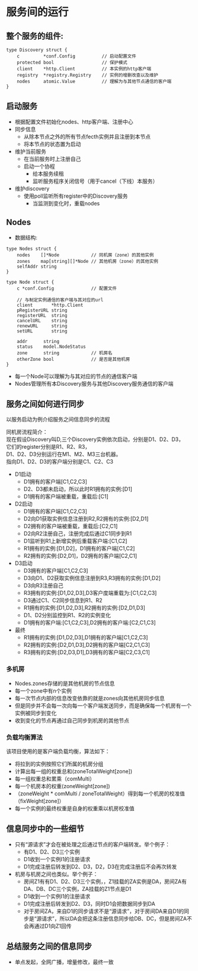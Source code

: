 # 服务间的运行

## 整个服务的组件:
````
type Discovery struct {
	c         *conf.Config          // 启动配置文件
	protected bool                  // 保护模式
	client    *http.Client          // 本实例的http客户端
	registry  *registry.Registry    // 实例的增删改查以及维护
	nodes     atomic.Value          // 理解为与其他节点通信的客户端
}
````

## 启动服务
- 根据配置文件初始化nodes、http客户端、注册中心
- 同步信息
  - 从除本节点之外的所有节点fecth实例并且注册到本节点
  - 将本节点的状态置为启动
- 维护当前服务
  - 在当前服务时上注册自己
  - 启动一个协程
    - 给本服务续租
    - 监听服务程序关闭信号（用于cancel（下线）本服务）
- 维护discovery
  - 使用poll监听所有register中的Discovery服务
    - 当监测到变化时，重载nodes

## Nodes

- 数据结构:
``` 
type Nodes struct {
	nodes    []*Node            // 同机房（zone）的其他实例
	zones    map[string][]*Node // 其他机房（zone）的其他实例
	selfAddr string             
}

type Node struct {
	c *conf.Config              // 配置文件

	// 与制定实例通信的客户端与其对应的url
	client       *http.Client
	pRegisterURL string         
	registerURL  string
	cancelURL    string
	renewURL     string
	setURL       string

	addr      string
	status    model.NodeStatus
	zone      string            // 机房名
	otherZone bool              // 是否是其他机房
}
```
- 每一个Node可以理解为与其对应的节点的通信客户端
- Nodes管理所有本Discovery服务与其他Discovery服务通信的客户端

## 服务之间如何进行同步
以服务启动为例介绍服务之间信息同步的流程

同机房流程简介：<br>
现在假设Discovery叫D,三个Discovery实例依次启动，分别是D1、D2、D3，<br>
它们的register分别是R1、R2、R3，<br>
D1、D2、D3分别运行在M1、M2、M3三台机器。<br>
指向D1、D2、D3的客户端分别是C1、C2、C3
- D1启动
  - D1拥有的客户端[C1,C2,C3]
  - D2、D3都未启动，所以此时R1拥有的实例:[D1]
  - D1拥有的客户端被重载，重载后:[C1]
- D2启动
  - D1拥有的客户端[C1,C2,C3]
  - D2向D1获取实例信息注册到R2,R2拥有的实例:[D2,D1]
  - D2拥有的客户端被重载，重载后:[C2,C1]
  - D2向R2注册自己，注册完成后通过C1同步到R1
  - D1监听到R1上新增实例后重载客户端:[C1,C2]
  - R1拥有的实例:[D1,D2]，D1拥有的客户端[C1,C2]
  - R2拥有的实例:[D2,D1]，D2拥有的客户端[C2,C1]
- D3启动
  - D3拥有的客户端[C1,C2,C3]
  - D3向D1、D2获取实例信息注册到R3,R3拥有的实例:[D1,D2]
  - D3向R3注册自己
  - R3拥有的实例:[D1,D2,D3],D3客户度端重载为:[C1,C2,C3]
  - D3通过C1、C2同步信息到R1、R2
  - R1拥有的实例:[D1,D2,D3],R2拥有的实例:[D2,D1,D3]
  - D1、D2分别监控到R1、R2的实例变化
  - D1拥有的客户端:[C1,C2,C3],D2拥有的客户端:[C2,C1,C3]
- 最终
  - R1拥有的实例:[D1,D2,D3],D1拥有的客户端[C1,C2,C3]
  - R2拥有的实例:[D2,D1,D3],D2拥有的客户端[C2,C1,C3]
  - R3拥有的实例:[D2,D3,D1],D3拥有的客户端[C2,C3,C1]
### 多机房
- Nodes.zones存储的是其他机房的节点信息
- 每一个zone中有n个实例
- 每一次节点内部的信息改变依靠的就是zones向其他机房同步信息
- 但是同步并不会每一次向每一个客户端发送同步，而是确保每一个机房有一个实例被同步到变化
- 收到变化的节点再通过自己同步到机房的其他节点

### 负载均衡算法
该项目使用的是客户端负载均衡，算法如下：<br>
- 将拉到的实例按照它们所属的机房分组
- 计算出每一组的权重总和(zoneTotalWeight[zone])
- 每一组权重总和累乘（comMulti）
- 每一个机房本的权重(zoneWeight[zone])
- （zoneWeight * comMulti / zoneTotalWeight）得到每一个机房的校准值（fixWeight[zone]）
- 每一个实例的最终权重是自身的权重乘以机房校准值

## 信息同步中的一些细节
- 只有“源请求”才会在被处理之后通过节点的客户端转发。举个例子：
  - 有D1、D2、D3三个实例
  - D1收到一个实例I1的注册请求
  - D1完成注册后转发到D2、D3，D2，D3在完成注册后不会再次转发
- 机房与机房之间也类似。举个例子：
  - 房间Z1有有D1、D2、D3三个实例，，Z1挂载的ZA实例是DA，房间ZA有DA、DB、DC三个实例，ZA挂载的Z1节点是D1
  - D1收到一个实例I1的注册请求
  - D1完成注册后转发到D2、D3，同时D1会把数据同步到DA
  - 对于房间ZA，来自D1的同步请求不是“源请求”，对于房间DA来自D1的同步是“源请求”，所以DA会把这条注册信息同步给DB、DC，但是房间ZA不会再通过D1向Z1回传

## 总结服务之间的信息同步
- 单点发起，全网广播，增量修改，最终一致
